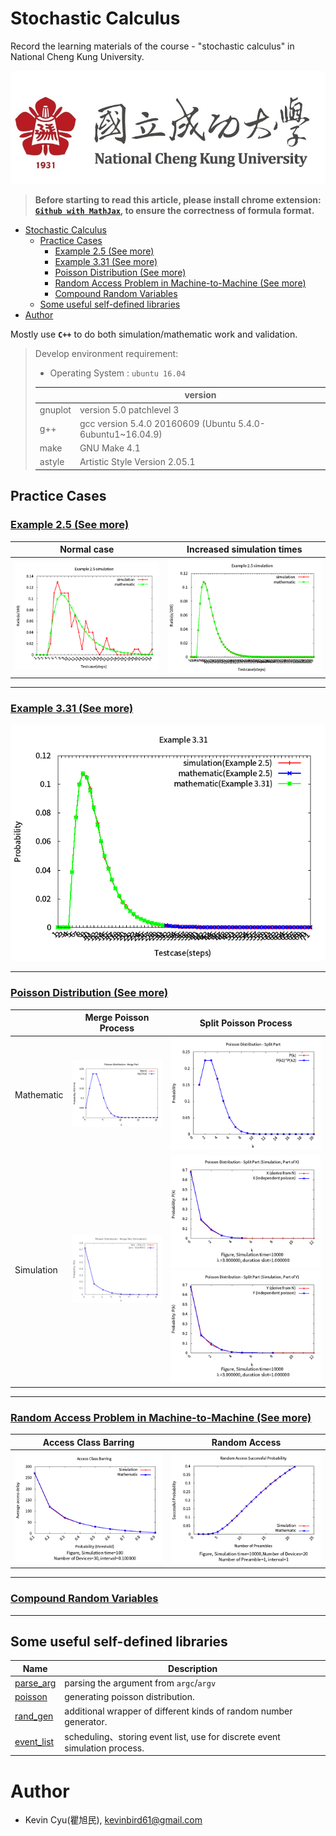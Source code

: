 # Stochastic Calculus
Record the learning materials of the course - "stochastic calculus" in National Cheng Kung University.

![](res/ncku.jpg)

> **Before starting to read this article, please install chrome extension: [`Github with MathJax`](https://chrome.google.com/webstore/detail/github-with-mathjax/ioemnmodlmafdkllaclgeombjnmnbima/related), to ensure the correctness of formula format.**

- [Stochastic Calculus](#stochastic-calculus)
    - [Practice Cases](#practice-cases)
        - [Example 2.5 (See more)](#example-25-see-more)
        - [Example 3.31 (See more)](#example-331-see-more)
        - [Poisson Distribution (See more)](#poisson-distribution-see-more)
        - [Random Access Problem in Machine-to-Machine (See more)](#random-access-problem-in-machine-to-machine-see-more)
        - [Compound Random Variables](#compound-random-variables)
    - [Some useful self-defined libraries](#some-useful-self-defined-libraries)
- [Author](#author)

Mostly use **`C++`** to do both simulation/mathematic work and validation.

> Develop environment requirement:
> 
> - Operating System : `ubuntu 16.04`
> 
> |  | version |
> | ------ | ------ |
> | gnuplot | version 5.0 patchlevel 3 |
> | g++ | gcc version 5.4.0 20160609 (Ubuntu 5.4.0-6ubuntu1~16.04.9) | 
> | make | GNU Make 4.1 |
> | astyle | Artistic Style Version 2.05.1 | 

## Practice Cases

### [Example 2.5 (See more)](example2.5/)

| Normal case | Increased simulation times |
| ------ | ------ |
| ![](example2.5/simulation.png) | ![](example2.5/simulation_large.png) |

---

### [Example 3.31 (See more)](example3.31/)

![](example3.31/example3_31.png)

---

### [Poisson Distribution (See more)](poisson_distribution/)

| | Merge Poisson Process | Split Poisson Process | 
| ------ | ------ | ------ |
| Mathematic | ![](poisson_distribution/image/part_a.png) | ![](poisson_distribution/image/part_b.png) |
| Simulation | ![](poisson_distribution/image/part_a_sim.png) | ![](poisson_distribution/image/part_b_sim_X_10000_3.000000_0.500000.png) ![](poisson_distribution/image/part_b_sim_Y_10000_3.000000_0.500000.png) |

---

### [Random Access Problem in Machine-to-Machine (See more)](m2m/)

| Access Class Barring | Random Access |
| ------ | ------ |
| ![](m2m/image/part_a_100_30_0.100000.png) | ![](m2m/image/part_b_10000_20_1_20_1.png) | 

---

### [Compound Random Variables](compound_random_variable/)

---

## Some useful self-defined libraries

| Name | Description |
| ------ | ------ |
| [parse_arg](utils/) | parsing the argument from `argc`/`argv` |
| [poisson](utils/) | generating poisson distribution. |
| [rand_gen](utils/) | additional wrapper of different kinds of random number generator. |
| [event_list](utils/) | scheduling、storing event list, use for discrete event simulation process. | 

# Author 

* Kevin Cyu(瞿旭民), kevinbird61@gmail.com
